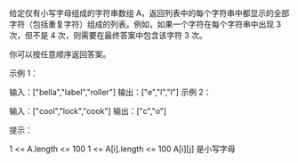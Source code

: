 给定仅有小写字母组成的字符串数组 A，返回列表中的每个字符串中都显示的全部字符（包括重复字符）组成的列表。例如，如果一个字符在每个字符串中出现 3 次，但不是 4 次，则需要在最终答案中包含该字符 3 次。

你可以按任意顺序返回答案。

 

示例 1：

输入：["bella","label","roller"]
输出：["e","l","l"]
示例 2：

输入：["cool","lock","cook"]
输出：["c","o"]
 

提示：

1 <= A.length <= 100
1 <= A[i].length <= 100
A[i][j] 是小写字母
